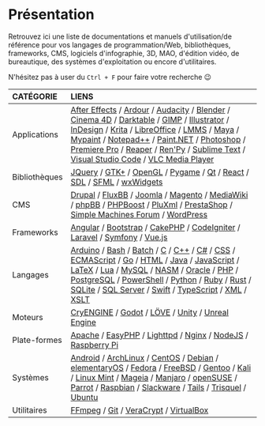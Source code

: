 # Présentation

Retrouvez ici une liste de documentations et manuels d'utilisation/de référence pour vos langages de programmation/Web, bibliothèques, frameworks, CMS, logiciels d'infographie, 3D, MAO, d'édition vidéo, de bureautique, des systèmes d'exploitation ou encore d'utilitaires.

N'hésitez pas à user du `Ctrl + F` pour faire votre recherche 😉

|CATÉGORIE|LIENS|
|:--|:--|
|Applications|[After Effects](https://helpx.adobe.com/fr/after-effects/user-guide.html) / [Ardour](https://manual.ardour.org/toc) / [Audacity](https://manual.audacityteam.org/index.html) / [Blender](https://docs.blender.org) / [Cinema 4D](https://help.maxon.net/) / [Darktable](https://darktable.fr/les-manuels) / [GIMP](https://docs.gimp.org/2.10/fr) / [Illustrator](https://helpx.adobe.com/fr/support/illustrator.html) / [InDesign](https://helpx.adobe.com/fr/support/indesign.html) / [Krita](https://docs.krita.org/fr/index.html) / [LibreOffice](https://wiki.documentfoundation.org/Documentation/fr) / [LMMS](https://lmms.io/documentation) / [Maya](https://knowledge.autodesk.com/fr/support/maya/getting-started/caas/simplecontent/content/maya-documentation.html) / [Mypaint](https://github.com/mypaint/mypaint/wiki/Documentation) / [Notepad++](https://npp-user-manual.org) / [Paint.NET](https://www.getpaint.net/doc/latest) / [Photoshop](https://helpx.adobe.com/fr/photoshop/user-guide.html) / [Premiere Pro](https://helpx.adobe.com/fr/premiere-pro/user-guide.html) / [Reaper](https://www.reaper.fm/userguide.php) / [Ren'Py](https://www.renpy.org/doc/html) / [Sublime Text](https://www.sublimetext.com/docs/3) / [Visual Studio Code](https://code.visualstudio.com/Docs) / [VLC Media Player](https://www.videolan.org/doc)|
|Bibliothèques|[JQuery](https://api.jquery.com) / [GTK+](https://www.gtk.org/documentation.php) / [OpenGL](https://www.opengl.org/documentation) / [Pygame](https://www.pygame.org/docs) / [Qt](https://doc.qt.io) / [React](https://reactjs.org/docs) / [SDL](https://wiki.libsdl.org) / [SFML](https://www.sfml-dev.org/documentation/2.5.1-fr/index.php) / [wxWidgets](https://www.wxwidgets.org/docs)|
|CMS|[Drupal](https://www.drupal.org/documentation) / [FluxBB](https://fluxbb.org/docs) / [Joomla](https://docs.joomla.org/Main_Page/fr) / [Magento](https://devdocs.magento.com) / [MediaWiki](https://www.mediawiki.org/wiki/Manual:Contents/fr) / [phpBB](phpbb.com/support/docs) / [PHPBoost](https://www.phpboost.com/wiki/wiki.php) / [PluXml](https://wiki.pluxml.org) / [PrestaShop](https://www.prestashop.com/fr/ressources/documentation) / [Simple Machines Forum](https://wiki.simplemachines.org/smf/Main_Page) / [WordPress](https://codex.wordpress.org/fr:Accueil)|
|Frameworks|[Angular](https://angular.io/docs) / [Bootstrap](https://getbootstrap.com/docs/4.3) / [CakePHP](https://book.cakephp.org/3.0/fr/index.html) / [CodeIgniter](https://codeigniter.com/docs) / [Laravel](https://laravel.com/docs/5.8) / [Symfony](https://symfony.com/doc) / [Vue.js](https://fr.vuejs.org/v2/guide)|
|Langages|[Arduino](https://www.arduino.cc/reference) / [Bash](https://www.gnu.org/software/bash/manual/bashref.html) / [Batch](https://docs.microsoft.com/en-us/azure/batch) / [C](https://fr.cppreference.com/w/c) / [C++](https://fr.cppreference.com) / [C#](https://docs.microsoft.com/fr-fr/dotnet/csharp/index) / [CSS](https://www.w3.org/TR/css-color-4) / [ECMAScript](http://www.ecma-international.org/publications/standards/Ecma-262.htm) / [Go](https://golang.org/doc) / [HTML](https://www.w3.org/TR/html) / [Java](https://docs.oracle.com/en/java/javase/index.html) / [JavaScript](https://developer.mozilla.org/fr/docs/Web/JavaScript/Reference) / [LaTeX](https://www.latex-project.org/help/documentation) / [Lua](https://www.lua.org/docs.html) / [MySQL](https://dev.mysql.com/doc/refman/8.0/en) / [NASM](https://www.nasm.us/doc) / [Oracle](https://docs.oracle.com/cd/B19306_01/index.htm) / [PHP](https://www.php.net/manual/fr/index.php) / [PostgreSQL](https://docs.postgresql.fr) / [PowerShell](https://docs.microsoft.com/fr-fr/powershell) / [Python](https://docs.python.org/3) / [Ruby](https://ruby-doc.org) / [Rust](https://doc.rust-lang.org) / [SQLite](https://sqlite.org/docs.html) / [SQL Server](https://docs.microsoft.com/fr-fr/sql) / [Swift](https://swift.org/documentation) / [TypeScript](https://www.typescriptlang.org/docs) / [XML](https://www.w3.org/TR/xml) / [XSLT](https://www.w3.org/TR/xslt-30)|
|Moteurs|[CryENGINE](https://docs.cryengine.com/display/CEMANUAL/CRYENGINE+V+Manual) / [Godot](http://docs.godotengine.org/en/3.1) / [LÖVE](https://love2d.org/wiki/love_(Fran%C3%A7ais)) / [Unity](https://docs.unity3d.com/Manual/index.html) / [Unreal Engine](https://docs.unrealengine.com/en-us)|
|Plate-formes|[Apache](https://httpd.apache.org/docs/2.2/fr) / [EasyPHP](https://www.easyphp.org/documentation/devserver) / [Lighttpd](https://redmine.lighttpd.net/projects/lighttpd/wiki) / [Nginx](https://nginx.org/en/docs) / [NodeJS](https://nodejs.org/en/docs) / [Raspberry Pi](https://www.raspberrypi.org/documentation)|
|Systèmes|[Android](https://developer.android.com/docs) / [ArchLinux](https://wiki.archlinux.fr) / [CentOS](https://wiki.centos.org/fr) / [Debian](https://www.debian.org/doc/index.fr.html) / [elementaryOS](https://www.elementaryos-fr.org/documentation) / [Fedora](https://doc.fedora-fr.org/wiki/Accueil) / [FreeBSD](https://www.freebsd.org/doc/fr/books/handbook) / [Gentoo](https://www.gentoo.org/support/documentation) / [Kali](https://www.kali.org/docs) / [Linux Mint](https://linuxmint-installation-guide.readthedocs.io/fr/latest) / [Mageia](https://www.mageia.org/fr/doc) / [Manjaro](https://wiki.manjaro.org/index.php?title=Accueil) / [openSUSE](https://fr.opensuse.org/Portal:Documentation) / [Parrot](https://docs.parrotlinux.org) / [Raspbian](http://raspbian.org/RaspbianDocumentation) / [Slackware](https://docs.slackware.com/fr:start) / [Tails](https://tails.boum.org/doc/index.fr.html) / [Trisquel](https://trisquel.info/fr/wiki) / [Ubuntu](https://doc.ubuntu-fr.org)|
|Utilitaires|[FFmpeg](https://ffmpeg.org/documentation.html) / [Git](https://git-scm.com/doc) / [VeraCrypt](https://www.veracrypt.fr/en/Documentation.html) / [VirtualBox](https://www.virtualbox.org/wiki/Documentation)|
